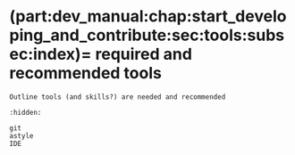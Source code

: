 (part:dev_manual:chap:start_developing_and_contribute:sec:tools:subsec:index)=
required and recommended tools
============

```{todo}
Outline tools (and skills?) are needed and recommended
```

```{toctree}
:hidden:

git
astyle
IDE
```